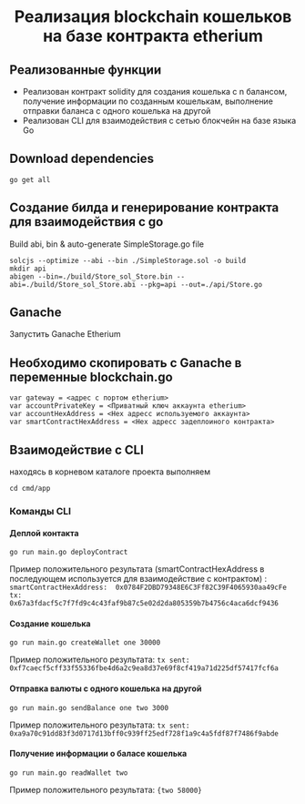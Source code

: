 <h1 align="center">Реализация blockchain кошельков на базе контракта etherium</h1>

## Реализованные функции
- Реализован контракт solidity для создания кошелька с n балансом, получение информации по созданным кошелькам, выполнение отправки баланса с одного кошелька на другой
- Реализован CLI для взаимодействия с сетью блокчейн на базе языка Go


## Download dependencies
```
go get all
```

## Создание билда и генерирование контракта для взаимодействия с go
Build abi, bin & auto-generate SimpleStorage.go file
```
solcjs --optimize --abi --bin ./SimpleStorage.sol -o build
mkdir api
abigen --bin=./build/Store_sol_Store.bin --abi=./build/Store_sol_Store.abi --pkg=api --out=./api/Store.go

```

## Ganache
Запустить Ganache Etherium

## Необходимо скопировать с Ganache в переменные blockchain.go
```
var gateway = <адрес с портом etherium>
var accountPrivateKey = <Приватный ключ аккаунта etherium>
var accountHexAddress = <Hex адресс используемого аккаунта>
var smartContractHexAddress = <Hex адресс задеплоиного контракта>
```
## Взаимодействие с CLI
находясь в корневом каталоге проекта выполняем
```
cd cmd/app   
```
### Команды CLI
#### Деплой контакта
```
go run main.go deployContract 
```
Пример положительного результата (smartContractHexAddress в последующем используется для взаимодействие с контрактом) :
``
smartContractHexAddress:  0x0784F2DBD79348E6C3Ff82C39F4065930aa49cFe
tx:  0x67a3fdacf5c7f7fd9c4c43faf9b87c5e02d2da805359b7b4756c4aca6dcf9436
``
#### Создание кошелька
```
go run main.go createWallet one 30000
```
Пример положительного результата:
``
tx sent: 0xf7caecf5cff33f55336fbe4d6a2c9ea8d37e69f8cf419a71d225df57417fcf6a
``
#### Отправка валюты с одного кошелька на другой
```
go run main.go sendBalance one two 3000
```
Пример положительного результата:
``
tx sent: 0xa9a70c91dd83f3d0717d13bff0c939ff25edf728f1a9c4a5fdf87f7486f9abde
``
#### Получение информации о баласе кошелька
```
go run main.go readWallet two
```
Пример положительного результата:
``
{two 58000}
``
